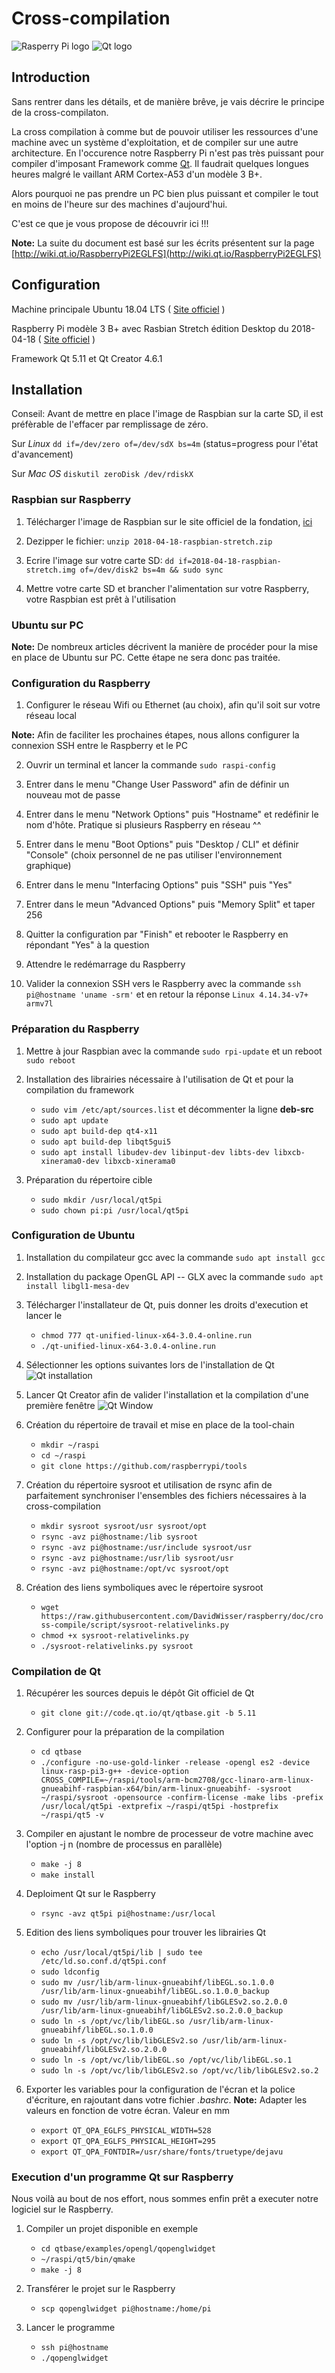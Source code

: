 #  Cross-compilation #

![Rasperry Pi logo](https://raw.githubusercontent.com/DavidWisser/raspberry/doc/cross-compile/img/logo_raspberrypi.png) ![Qt logo](https://raw.githubusercontent.com/DavidWisser/raspberry/doc/cross-compile/img/logo_qt.png)

## Introduction ##

Sans rentrer dans les détails, et de manière brêve, je vais décrire le principe de la cross-compilaton.

La cross compilation à comme but de pouvoir utiliser les ressources d'une machine avec un système d'exploitation, et de compiler sur une autre architecture. En l'occurence notre Raspberry Pi n'est pas très puissant pour compiler d'imposant Framework comme [Qt](https://www.qt.io/). Il faudrait quelques longues heures malgré le vaillant ARM Cortex-A53 d'un modèle 3 B+.

Alors pourquoi ne pas prendre un PC bien plus puissant et compiler le tout en moins de l'heure sur des machines d'aujourd'hui.

C'est ce que je vous propose de découvrir ici !!!

__Note:__ La suite du document est basé sur les écrits présentent sur la page [http://wiki.qt.io/RaspberryPi2EGLFS](http://wiki.qt.io/RaspberryPi2EGLFS) 

## Configuration ##

Machine principale Ubuntu 18.04 LTS ( [Site officiel](https://www.ubuntu.com/) )

Raspberry Pi modèle 3 B+ avec Rasbian Stretch édition Desktop du 2018-04-18 ( [Site officiel](https://www.raspberrypi.org/) )

Framework Qt 5.11 et Qt Creator 4.6.1

## Installation ##

Conseil: Avant de mettre en place l'image de Raspbian sur la carte SD, il est préfèrable de l'effacer par remplissage de zéro.

Sur *Linux* `dd if=/dev/zero of=/dev/sdX bs=4m` (status=progress pour l'état d'avancement)

Sur *Mac OS* `diskutil zeroDisk /dev/rdiskX`

### Raspbian sur Raspberry ###

1. Télécharger l'image de Raspbian sur le site officiel de la fondation, [ici](https://www.raspberrypi.org/downloads/raspbian/)

2. Dezipper le fichier: `unzip 2018-04-18-raspbian-stretch.zip`

3. Ecrire l'image sur votre carte SD: `dd if=2018-04-18-raspbian-stretch.img of=/dev/disk2 bs=4m && sudo sync`

4. Mettre votre carte SD et brancher l'alimentation sur votre Raspberry, votre Raspbian est prêt à l'utilisation

### Ubuntu sur PC ###

__Note:__ De nombreux articles décrivent la manière de procéder pour la mise en place de Ubuntu sur PC. Cette étape ne sera donc pas traitée.

### Configuration du Raspberry ###

1. Configurer le réseau Wifi ou Ethernet (au choix), afin qu'il soit sur votre réseau local

__Note:__ Afin de faciliter les prochaines étapes, nous allons configurer la connexion SSH entre le Raspberry et le PC

2. Ouvrir un terminal et lancer la commande `sudo raspi-config`

3. Entrer dans le menu "Change User Password" afin de définir un nouveau mot de passe

4. Entrer dans le menu "Network Options" puis "Hostname" et redéfinir le nom d'hôte. Pratique si plusieurs Raspberry en réseau ^^

5. Entrer dans le menu "Boot Options" puis "Desktop / CLI" et définir "Console" (choix personnel de ne pas utiliser l'environnement graphique)

6. Entrer dans le menu "Interfacing Options" puis "SSH" puis "Yes"

7. Entrer dans le meun "Advanced Options" puis "Memory Split" et taper 256

8. Quitter la configuration par "Finish" et rebooter le Raspberry en répondant "Yes" à la question

9. Attendre le redémarrage du Raspberry

10. Valider la connexion SSH vers le Raspberry avec la commande `ssh pi@hostname 'uname -srm'` et en retour la réponse `Linux 4.14.34-v7+ armv7l`

### Préparation du Raspberry ###

1. Mettre à jour Raspbian avec la commande `sudo rpi-update` et un reboot `sudo reboot`

2. Installation des librairies nécessaire à l'utilisation de Qt et pour la compilation du framework
	- `sudo vim /etc/apt/sources.list` et décommenter la ligne **deb-src**
	- `sudo apt update`
	- `sudo apt build-dep qt4-x11`
	- `sudo apt build-dep libqt5gui5`
	- `sudo apt install libudev-dev libinput-dev libts-dev libxcb-xinerama0-dev libxcb-xinerama0`

3. Préparation du répertoire cible
	- `sudo mkdir /usr/local/qt5pi`
	- `sudo chown pi:pi /usr/local/qt5pi`

### Configuration de Ubuntu ###

1. Installation du compilateur gcc avec la commande `sudo apt install gcc`

2. Installation du package OpenGL API -- GLX avec la commande `sudo apt install libgl1-mesa-dev`

3. Télécharger l'installateur de Qt, puis donner les droits d'execution et lancer le
	- `chmod 777 qt-unified-linux-x64-3.0.4-online.run`
	- `./qt-unified-linux-x64-3.0.4-online.run`

4. Sélectionner les options suivantes lors de l'installation de Qt
![Qt installation](https://raw.githubusercontent.com/DavidWisser/raspberry/doc/cross-compile/img/qt_install.png)

5. Lancer Qt Creator afin de valider l'installation et la compilation d'une première fenêtre
![Qt Window](https://raw.githubusercontent.com/DavidWisser/raspberry/doc/cross-compile/img/qt_window.png)

6. Création du répertoire de travail et mise en place de la tool-chain
    - `mkdir ~/raspi`
    - `cd ~/raspi`
    - `git clone https://github.com/raspberrypi/tools`

7. Création du répertoire sysroot et utilisation de rsync afin de parfaitement synchroniser l'ensembles des fichiers nécessaires à la cross-compilation
    - `mkdir sysroot sysroot/usr sysroot/opt`
    - `rsync -avz pi@hostname:/lib sysroot`
    - `rsync -avz pi@hostname:/usr/include sysroot/usr`
    - `rsync -avz pi@hostname:/usr/lib sysroot/usr`
    - `rsync -avz pi@hostname:/opt/vc sysroot/opt`

8. Création des liens symboliques avec le répertoire sysroot
    - `wget https://raw.githubusercontent.com/DavidWisser/raspberry/doc/cross-compile/script/sysroot-relativelinks.py`
    - `chmod +x sysroot-relativelinks.py`
    - `./sysroot-relativelinks.py sysroot`

### Compilation de Qt ###

1. Récupérer les sources depuis le dépôt Git officiel de Qt
	- `git clone git://code.qt.io/qt/qtbase.git -b 5.11`

2. Configurer pour la préparation de la compilation
	- `cd qtbase`
	- `./configure -no-use-gold-linker -release -opengl es2 -device linux-rasp-pi3-g++ -device-option CROSS_COMPILE=~/raspi/tools/arm-bcm2708/gcc-linaro-arm-linux-gnueabihf-raspbian-x64/bin/arm-linux-gnueabihf- -sysroot ~/raspi/sysroot -opensource -confirm-license -make libs -prefix /usr/local/qt5pi -extprefix ~/raspi/qt5pi -hostprefix ~/raspi/qt5 -v`

3. Compiler en ajustant le nombre de processeur de votre machine avec l'option -j n (nombre de processus en parallèle)
	- `make -j 8`
	- `make install`

4. Deploiment Qt sur le Raspberry
	- `rsync -avz qt5pi pi@hostname:/usr/local`

5. Edition des liens symboliques pour trouver les librairies Qt
	- `echo /usr/local/qt5pi/lib | sudo tee /etc/ld.so.conf.d/qt5pi.conf`
	- `sudo ldconfig`
	- `sudo mv /usr/lib/arm-linux-gnueabihf/libEGL.so.1.0.0 /usr/lib/arm-linux-gnueabihf/libEGL.so.1.0.0_backup`
	- `sudo mv /usr/lib/arm-linux-gnueabihf/libGLESv2.so.2.0.0 /usr/lib/arm-linux-gnueabihf/libGLESv2.so.2.0.0_backup`
	- `sudo ln -s /opt/vc/lib/libEGL.so /usr/lib/arm-linux-gnueabihf/libEGL.so.1.0.0`
	- `sudo ln -s /opt/vc/lib/libGLESv2.so /usr/lib/arm-linux-gnueabihf/libGLESv2.so.2.0.0`
	- `sudo ln -s /opt/vc/lib/libEGL.so /opt/vc/lib/libEGL.so.1`
	- `sudo ln -s /opt/vc/lib/libGLESv2.so /opt/vc/lib/libGLESv2.so.2`

6. Exporter les variables pour la configuration de l'écran et la police d'écriture, en rajoutant dans votre fichier *.bashrc*. __Note:__ Adapter les valeurs en fonction de votre écran. Valeur en mm
	- `export QT_QPA_EGLFS_PHYSICAL_WIDTH=528`
	- `export QT_QPA_EGLFS_PHYSICAL_HEIGHT=295`
	- `export QT_QPA_FONTDIR=/usr/share/fonts/truetype/dejavu`
	
### Execution d'un programme Qt sur Raspberry ###

Nous voilà au bout de nos effort, nous sommes enfin prêt a executer notre logiciel sur le Raspberry.

1. Compiler un projet disponible en exemple
	- `cd qtbase/examples/opengl/qopenglwidget`
	- `~/raspi/qt5/bin/qmake`
	- `make -j 8`

2. Transférer le projet sur le Raspberry
	- `scp qopenglwidget pi@hostname:/home/pi`

3. Lancer le programme
	- `ssh pi@hostname`
	- `./qopenglwidget`
